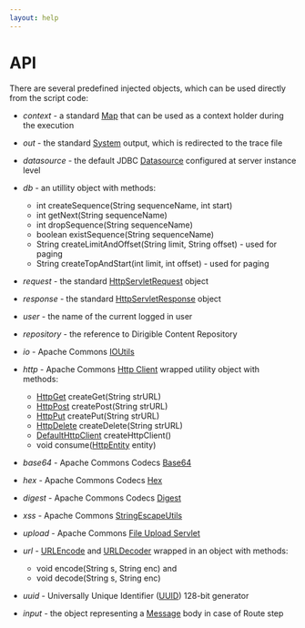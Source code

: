 ```yaml
---
layout: help
---
```


API
===

There are several predefined injected objects, which can be used directly from the script code:

* *context* - a standard [Map](http://docs.oracle.com/javase/6/docs/api/java/util/Map.html) that can be used as a context holder during the execution

* *out* - the standard [System](http://docs.oracle.com/javase/7/docs/api/java/lang/System.html) output, which is redirected to the trace file

* *datasource* - the default JDBC [Datasource](http://docs.oracle.com/javase/7/docs/api/javax/sql/DataSource.html) configured at server instance level

* *db* - an utillity object with methods:
	* int createSequence(String sequenceName, int start)
	* int getNext(String sequenceName)
	* int dropSequence(String sequenceName)
	* boolean existSequence(String sequenceName)
	* String createLimitAndOffset(String limit, String offset) - used for paging
	* String createTopAndStart(int limit, int offset) - used for paging

* *request* - the standard [HttpServletRequest](http://docs.oracle.com/javaee/6/api/javax/servlet/http/HttpServletRequest.html) object

* *response* - the standard [HttpServletResponse](http://docs.oracle.com/javaee/6/api/javax/servlet/http/HttpServletResponse.html) object

* *user* - the name of the current logged in user

* *repository* - the reference to Dirigible Content Repository

* *io* - Apache Commons [IOUtils](http://commons.apache.org/proper/commons-io/apidocs/org/apache/commons/io/IOUtils.html)

* *http* - Apache Commons [Http Client](http://hc.apache.org/httpcomponents-client-ga/httpclient/apidocs/overview-tree.html) wrapped utility object with methods:
	* [HttpGet](http://hc.apache.org/httpcomponents-client-ga/httpclient/apidocs/org/apache/http/client/methods/HttpGet.html) createGet(String strURL)
	* [HttpPost](http://hc.apache.org/httpcomponents-client-ga/httpclient/apidocs/org/apache/http/client/methods/HttpPost.html) createPost(String strURL)
	* [HttpPut](http://hc.apache.org/httpcomponents-client-ga/httpclient/apidocs/org/apache/http/client/methods/HttpPut.html) createPut(String strURL)
	* [HttpDelete](http://hc.apache.org/httpcomponents-client-ga/httpclient/apidocs/org/apache/http/client/methods/HttpDelete.html) createDelete(String strURL)
	* [DefaultHttpClient](http://hc.apache.org/httpcomponents-client-ga/httpclient/apidocs/org/apache/http/impl/client/DefaultHttpClient.html) createHttpClient()
	* void consume([HttpEntity](http://hc.apache.org/httpcomponents-core-4.2.x/httpcore/apidocs/org/apache/http/HttpEntity.html) entity)

* *base64* - Apache Commons Codecs [Base64](http://commons.apache.org/proper/commons-codec/apidocs/org/apache/commons/codec/binary/Base64.html)
* *hex* - Apache Commons Codecs [Hex](http://commons.apache.org/proper/commons-codec/apidocs/org/apache/commons/codec/binary/Hex.html)
* *digest* - Apache Commons Codecs [Digest](http://commons.apache.org/proper/commons-codec/apidocs/org/apache/commons/codec/digest/DigestUtils.html)
* *xss* - Apache Commons [StringEscapeUtils](http://commons.apache.org/proper/commons-lang/javadocs/api-3.1/org/apache/commons/lang3/StringEscapeUtils.html)

* *upload* - Apache Commons [File Upload Servlet](http://commons.apache.org/proper/commons-fileupload/apidocs/org/apache/commons/fileupload/servlet/ServletFileUpload.html)

* *url* - [URLEncode](http://docs.oracle.com/javase/6/docs/api/java/net/URLEncoder.html) and [URLDecoder](http://docs.oracle.com/javase/6/docs/api/java/net/URLDecoder.html) wrapped in an object with methods:
	* void encode(String s, String enc) and 
	* void decode(String s, String enc)

* *uuid* - Universally Unique Identifier ([UUID](http://docs.oracle.com/javase/6/docs/api/java/util/UUID.html)) 128-bit generator

* *input* - the object representing a [Message](http://camel.apache.org/maven/current/camel-core/apidocs/org/apache/camel/Message.html) body in case of Route step
